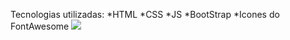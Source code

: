 Tecnologias utilizadas: 
*HTML
*CSS
*JS
*BootStrap
*Icones do FontAwesome
<img src="https://drive.google.com/file/d/1Vam-cAcATmf1nBomGnySGHkXKcFCng1w/view?usp=drivesdk">

